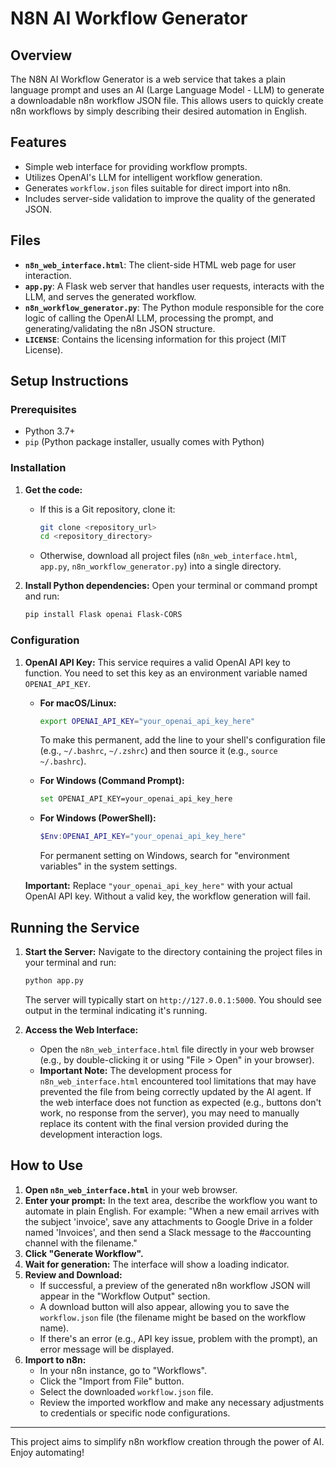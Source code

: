 # N8N AI Workflow Generator

## Overview

The N8N AI Workflow Generator is a web service that takes a plain language prompt and uses an AI (Large Language Model - LLM) to generate a downloadable n8n workflow JSON file. This allows users to quickly create n8n workflows by simply describing their desired automation in English.

## Features

*   Simple web interface for providing workflow prompts.
*   Utilizes OpenAI's LLM for intelligent workflow generation.
*   Generates `workflow.json` files suitable for direct import into n8n.
*   Includes server-side validation to improve the quality of the generated JSON.

## Files

*   **`n8n_web_interface.html`**: The client-side HTML web page for user interaction.
*   **`app.py`**: A Flask web server that handles user requests, interacts with the LLM, and serves the generated workflow.
*   **`n8n_workflow_generator.py`**: The Python module responsible for the core logic of calling the OpenAI LLM, processing the prompt, and generating/validating the n8n JSON structure.
*   **`LICENSE`**: Contains the licensing information for this project (MIT License).

## Setup Instructions

### Prerequisites

*   Python 3.7+
*   `pip` (Python package installer, usually comes with Python)

### Installation

1.  **Get the code:**
    *   If this is a Git repository, clone it:
        ```bash
        git clone <repository_url>
        cd <repository_directory>
        ```
    *   Otherwise, download all project files (`n8n_web_interface.html`, `app.py`, `n8n_workflow_generator.py`) into a single directory.

2.  **Install Python dependencies:**
    Open your terminal or command prompt and run:
    ```bash
    pip install Flask openai Flask-CORS
    ```

### Configuration

1.  **OpenAI API Key:**
    This service requires a valid OpenAI API key to function. You need to set this key as an environment variable named `OPENAI_API_KEY`.

    *   **For macOS/Linux:**
        ```bash
        export OPENAI_API_KEY="your_openai_api_key_here"
        ```
        To make this permanent, add the line to your shell's configuration file (e.g., `~/.bashrc`, `~/.zshrc`) and then source it (e.g., `source ~/.bashrc`).

    *   **For Windows (Command Prompt):**
        ```bash
        set OPENAI_API_KEY=your_openai_api_key_here
        ```
    *   **For Windows (PowerShell):**
        ```powershell
        $Env:OPENAI_API_KEY="your_openai_api_key_here"
        ```
        For permanent setting on Windows, search for "environment variables" in the system settings.

    **Important:** Replace `"your_openai_api_key_here"` with your actual OpenAI API key. Without a valid key, the workflow generation will fail.

## Running the Service

1.  **Start the Server:**
    Navigate to the directory containing the project files in your terminal and run:
    ```bash
    python app.py
    ```
    The server will typically start on `http://127.0.0.1:5000`. You should see output in the terminal indicating it's running.

2.  **Access the Web Interface:**
    *   Open the `n8n_web_interface.html` file directly in your web browser (e.g., by double-clicking it or using "File > Open" in your browser).
    *   **Important Note:** The development process for `n8n_web_interface.html` encountered tool limitations that may have prevented the file from being correctly updated by the AI agent. If the web interface does not function as expected (e.g., buttons don't work, no response from the server), you may need to manually replace its content with the final version provided during the development interaction logs.

## How to Use

1.  **Open `n8n_web_interface.html`** in your web browser.
2.  **Enter your prompt:** In the text area, describe the workflow you want to automate in plain English. For example: "When a new email arrives with the subject 'invoice', save any attachments to Google Drive in a folder named 'Invoices', and then send a Slack message to the #accounting channel with the filename."
3.  **Click "Generate Workflow".**
4.  **Wait for generation:** The interface will show a loading indicator.
5.  **Review and Download:**
    *   If successful, a preview of the generated n8n workflow JSON will appear in the "Workflow Output" section.
    *   A download button will also appear, allowing you to save the `workflow.json` file (the filename might be based on the workflow name).
    *   If there's an error (e.g., API key issue, problem with the prompt), an error message will be displayed.
6.  **Import to n8n:**
    *   In your n8n instance, go to "Workflows".
    *   Click the "Import from File" button.
    *   Select the downloaded `workflow.json` file.
    *   Review the imported workflow and make any necessary adjustments to credentials or specific node configurations.

---

This project aims to simplify n8n workflow creation through the power of AI. Enjoy automating!
